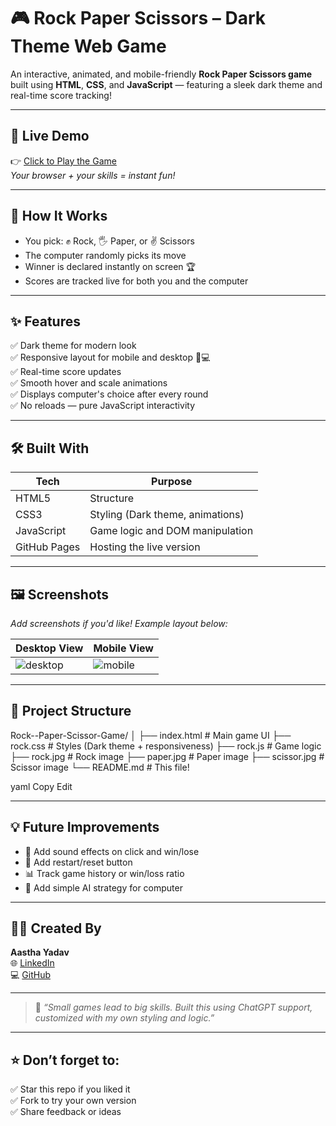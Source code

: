 # 🎮 Rock Paper Scissors – Dark Theme Web Game

An interactive, animated, and mobile-friendly **Rock Paper Scissors game** built using **HTML**, **CSS**, and **JavaScript** — featuring a sleek dark theme and real-time score tracking!

---

## 🔗 Live Demo

👉 [Click to Play the Game](https://aastha-yadav2.github.io/Rock--Paper-Scissor-Game/)  
_Your browser + your skills = instant fun!_

---

## 🧠 How It Works

- You pick: ✊ Rock, 🖐️ Paper, or ✌️ Scissors  
- The computer randomly picks its move  
- Winner is declared instantly on screen 🏆  
- Scores are tracked live for both you and the computer  

---

## ✨ Features

✅ Dark theme for modern look  
✅ Responsive layout for mobile and desktop 📱💻  
✅ Real-time score updates  
✅ Smooth hover and scale animations  
✅ Displays computer's choice after every round  
✅ No reloads — pure JavaScript interactivity  

---

## 🛠️ Built With

| Tech        | Purpose                             |
|-------------|-------------------------------------|
| HTML5       | Structure                           |
| CSS3        | Styling (Dark theme, animations)    |
| JavaScript  | Game logic and DOM manipulation     |
| GitHub Pages| Hosting the live version            |

---

## 🖼️ Screenshots

_Add screenshots if you'd like! Example layout below:_

| Desktop View | Mobile View |
|--------------|-------------|
| ![desktop](screenshots/desktop.png) | ![mobile](screenshots/mobile.png) |

---

## 📂 Project Structure

Rock--Paper-Scissor-Game/
│
├── index.html # Main game UI
├── rock.css # Styles (Dark theme + responsiveness)
├── rock.js # Game logic
├── rock.jpg # Rock image
├── paper.jpg # Paper image
├── scissor.jpg # Scissor image
└── README.md # This file!

yaml
Copy
Edit

---

## 💡 Future Improvements

- 🎵 Add sound effects on click and win/lose  
- 🔄 Add restart/reset button  
- 📊 Track game history or win/loss ratio  
- 🧠 Add simple AI strategy for computer  

---

## 🙋‍♀️ Created By

**Aastha Yadav**  
🌐 [LinkedIn](www.linkedin.com/in/aastha-yadav-89b41a332)  
💻 [GitHub](https://github.com/aastha-yadav2)

---

> 💬 _“Small games lead to big skills. Built this using ChatGPT support, customized with my own styling and logic.”_

---

## ⭐ Don’t forget to:

✅ Star this repo if you liked it  
✅ Fork to try your own version  
✅ Share feedback or ideas

